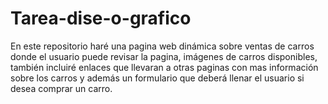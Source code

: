 # Tarea-dise-o-grafico
En este repositorio haré una pagina web dinámica sobre ventas de carros donde el usuario puede revisar la pagina, imágenes de carros disponibles, también incluiré enlaces que llevaran a otras paginas con mas información sobre los carros y además un formulario que deberá llenar el usuario si desea comprar un carro.
